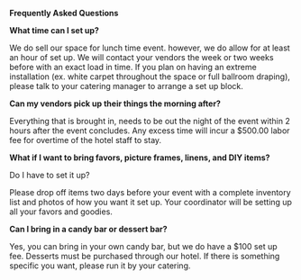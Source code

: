 **Frequently Asked Questions**

**What time can I set up?**

We do sell our space for lunch time event. however, we do allow for at least an hour of set up. We will contact your vendors the week or two weeks before with an exact load in time. If you plan on having an extreme installation (ex. white carpet throughout the space or full ballroom draping), please talk to your catering manager to arrange a set up block.

**Can my vendors pick up their things the morning after?**

Everything that is brought in, needs to be out the night of the event within 2 hours after the event concludes. Any excess time will incur a $500.00 labor fee for overtime of the hotel staff to stay.

**What if I want to bring favors, picture frames, linens, and DIY items?**

Do I have to set it up?

Please drop off items two days before your event with a complete inventory list and photos of how you want it set up. Your coordinator will be setting up all your favors and goodies.

**Can I bring in a candy bar or dessert bar?**

Yes, you can bring in your own candy bar, but we do have a $100 set up fee. Desserts must be purchased through our hotel. If there is something specific you want, please run it by your catering.